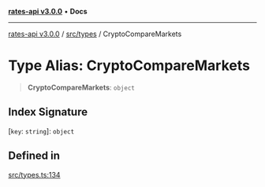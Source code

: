 [**rates-api v3.0.0**](../../../README.md) • **Docs**

***

[rates-api v3.0.0](../../../modules.md) / [src/types](../README.md) / CryptoCompareMarkets

# Type Alias: CryptoCompareMarkets

> **CryptoCompareMarkets**: `object`

## Index Signature

 \[`key`: `string`\]: `object`

## Defined in

[src/types.ts:134](https://github.com/ZelCore-io/rates-api/blob/6ee8192dea404fd0a0f6ba9b7352f3b7673523eb/src/types.ts#L134)
